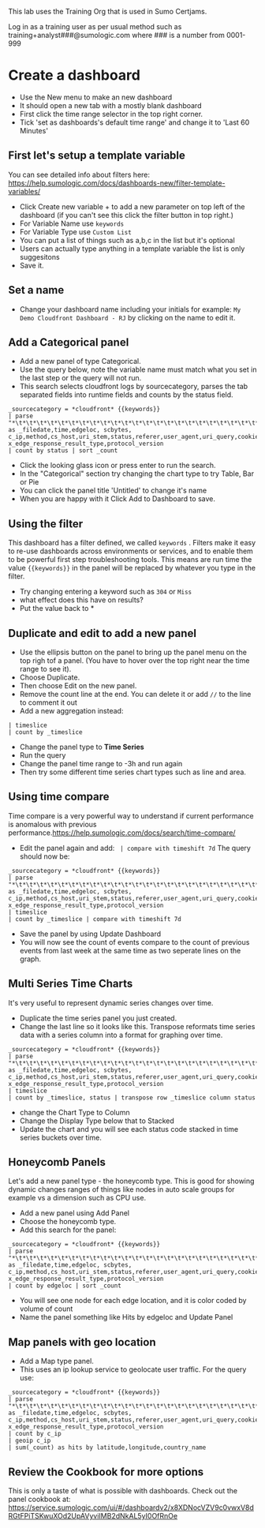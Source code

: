 This lab uses the Training Org that is used in Sumo Certjams.

Log in as a training user as per usual method such as training+analyst###@sumologic.com where ### is a number from 0001-999

# Create a dashboard
- Use the New menu to make an new dashboard
- It should open a new tab with a mostly blank dashboard
- First click the time range selector in the top right corner.
- Tick 'set as dashboards's default time range' and change it to 'Last 60 Minutes'

## First let's setup a template variable 
You can see detailed info about filters here: https://help.sumologic.com/docs/dashboards-new/filter-template-variables/
- Click Create new variable + to add a new parameter on top left of the dashboard (if you can't see this click the filter button in top right.)
- For Variable Name use  ```keywords```
- For Variable Type use ```Custom List```
- You can put a list of things such as a,b,c in the list but it's optional
- Users can actually type anything in a template variable the list is only suggesitons
- Save it.

## Set a name
- Change your dashboard name including your initials for example: ```My Demo Cloudfront Dashboard - RJ``` by clicking on the name to edit it.

## Add a Categorical panel
- Add a new panel of type Categorical. 
- Use the query below, note the variable name must match what you set in the last step or the query will not run.
- This search selects cloudfront logs by sourcecategory, parses the tab separated fields into runtime fields and counts by the status field.
```
_sourcecategory = *cloudfront* {{keywords}} 
| parse "*\t*\t*\t*\t*\t*\t*\t*\t*\t*\t*\t*\t*\t*\t*\t*\t*\t*\t*\t*\t*\t*\t*\t*" as _filedate,time,edgeloc, scbytes, c_ip,method,cs_host,uri_stem,status,referer,user_agent,uri_query,cookie,edgeresult,edge_request,domain,protocol,bytes,time_taken,forwarded_for,ssl_protocol,ssl_cipher, x_edge_response_result_type,protocol_version 
| count by status | sort _count
``` 
- Click the looking glass icon or press enter to run the search.
- In the "Categorical" section try changing the chart type to try Table, Bar or Pie
- You can click the panel title 'Untitled' to change it's name
- When you are happy with it Click Add to Dashboard to save.

## Using the filter
This dashboard  has a filter defined, we called ```keywords``` . Filters make it easy to re-use dashboards across environments or services, and to enable them to be powerful first step troubleshooting tools. This means are run time the value ```{{keywords}}``` in the panel will be replaced by whatever you type in the filter.
- Try changing entering a keyword such as ```304``` or ```Miss```  
- what effect does this have on results?
- Put the value back to *

## Duplicate and edit to add a new panel
- Use the ellipsis button on the panel to bring up the panel menu on the top righ tof a panel. (You have to hover over the top right near the time range to see it).
- Choose Duplicate. 
- Then choose Edit on the new panel. 
- Remove the count line at the end. You can delete it or add ```//``` to the line to comment it out
- Add a new aggregation instead:
```
| timeslice
| count by _timeslice
```
- Change the panel type to **Time Series** 
- Run the query 
- Change the panel time range to -3h and run again
- Then try some different time series chart types such as line and area.

## Using time compare
Time compare is a very powerful way to understand if current performance is anomalous with previous performance.https://help.sumologic.com/docs/search/time-compare/
- Edit the panel again and add: ``` | compare with timeshift 7d```
  The query should now be:
```
_sourcecategory = *cloudfront* {{keywords}} 
| parse "*\t*\t*\t*\t*\t*\t*\t*\t*\t*\t*\t*\t*\t*\t*\t*\t*\t*\t*\t*\t*\t*\t*\t*" as _filedate,time,edgeloc, scbytes, c_ip,method,cs_host,uri_stem,status,referer,user_agent,uri_query,cookie,edgeresult,edge_request,domain,protocol,bytes,time_taken,forwarded_for,ssl_protocol,ssl_cipher, x_edge_response_result_type,protocol_version 
| timeslice
| count by _timeslice | compare with timeshift 7d
```
- Save the panel by using Update Dashboard
- You will now see the count of events compare to the count of previous events from last week at the same time as two seperate lines on the graph.

## Multi Series Time Charts
It's very useful to represent dynamic series changes over time.
- Duplicate the time series panel you just created.
- Change the last line so it looks like this. Transpose reformats time series data with a series column into a format for graphing over time. 
```
_sourcecategory = *cloudfront* {{keywords}} 
| parse "*\t*\t*\t*\t*\t*\t*\t*\t*\t*\t*\t*\t*\t*\t*\t*\t*\t*\t*\t*\t*\t*\t*\t*" as _filedate,time,edgeloc, scbytes, c_ip,method,cs_host,uri_stem,status,referer,user_agent,uri_query,cookie,edgeresult,edge_request,domain,protocol,bytes,time_taken,forwarded_for,ssl_protocol,ssl_cipher, x_edge_response_result_type,protocol_version 
| timeslice
| count by _timeslice, status | transpose row _timeslice column status
```
- change the Chart Type to Column
- Change the Display Type below that to Stacked
- Update the chart and you will see each status code stacked in time series buckets over time.

## Honeycomb Panels
Let's add a new panel type - the honeycomb type. This is good for showing dynamic changes ranges of things like nodes in auto scale groups for example vs a dimension such as CPU use.
- Add a new panel using Add Panel 
- Choose the honeycomb type. 
- Add this search for the panel:
```
_sourcecategory = *cloudfront* {{keywords}}
| parse "*\t*\t*\t*\t*\t*\t*\t*\t*\t*\t*\t*\t*\t*\t*\t*\t*\t*\t*\t*\t*\t*\t*\t*" as _filedate,time,edgeloc, scbytes, c_ip,method,cs_host,uri_stem,status,referer,user_agent,uri_query,cookie,edgeresult,edge_request,domain,protocol,bytes,time_taken,forwarded_for,ssl_protocol,ssl_cipher, x_edge_response_result_type,protocol_version 
| count by edgeloc | sort _count 
 ```
 - You will see one node for each edge location, and it is color coded by volume of count
 - Name the panel something like Hits by edgeloc and Update Panel

## Map panels with geo location
- Add a Map type panel. 
- This uses an ip lookup service to geolocate user traffic. For the query use:
```
_sourcecategory = *cloudfront* {{keywords}}
| parse "*\t*\t*\t*\t*\t*\t*\t*\t*\t*\t*\t*\t*\t*\t*\t*\t*\t*\t*\t*\t*\t*\t*\t*" as _filedate,time,edgeloc, scbytes, c_ip,method,cs_host,uri_stem,status,referer,user_agent,uri_query,cookie,edgeresult,edge_request,domain,protocol,bytes,time_taken,forwarded_for,ssl_protocol,ssl_cipher, x_edge_response_result_type,protocol_version 
| count by c_ip
| geoip c_ip
| sum(_count) as hits by latitude,longitude,country_name
```

## Review the Cookbook for more options
This is only a taste of what is possible with dashboards. Check out the panel cookbook at: https://service.sumologic.com/ui/#/dashboardv2/x8XDNocVZV9c0vwxV8dRGtFPiTSKwuXOd2UpAVyviIMB2dNkAL5yI0OfRnOe

